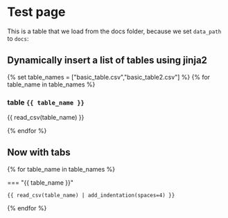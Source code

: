 # Test page

This is a table that we load from the docs folder, because we set `data_path` to `docs`:

## Dynamically insert a list of tables using jinja2


{% set table_names = ["basic_table.csv","basic_table2.csv"] %}
{% for table_name in table_names %}

### table `{{ table_name }}`

{{ read_csv(table_name) }}

{% endfor %}


## Now with tabs


{% for table_name in table_names %}

=== "{{ table_name }}"

    {{ read_csv(table_name) | add_indentation(spaces=4) }}


{% endfor %}

